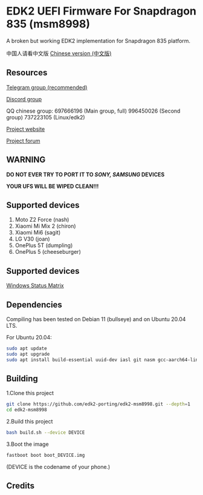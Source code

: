 # EDK2 UEFI Firmware For Snapdragon 835 (msm8998)

A broken but working EDK2 implementation for Snapdragon 835 platform.

中国人请看中文版
[Chinese version (中文版)](https://github.com/edk2-porting/edk2-msm8998/blob/master/README.zh.md)

## Resources

[Telegram group (recommended)](https://t.me/joinchat/MNjTmBqHIokjweeN0SpoyA)

[Discord group](https://discord.gg/XXBWfag)

QQ chinese group: 697666196 (Main group, full)  996450026 (Second group)  737223105 (Linux/edk2)

[Project website](https://renegade-project.org/)

[Project forum](https://forum.renegade-project.org/)

## WARNING

**DO NOT EVER TRY TO PORT IT TO *SONY, SAMSUNG* DEVICES**

**YOUR UFS WILL BE WIPED CLEAN!!!**

## Supported devices

1. Moto Z2 Force (nash)
2. Xiaomi Mi Mix 2   (chiron) 
3. Xiaomi Mi6    (sagit)
4. LG V30        (joan)
5. OnePlus 5T   (dumpling)
6. OnePlus 5    (cheeseburger)

## Supported devices

[Windows Status Matrix](https://renegade-project.org/#/en/windows/state-frame.html)

## Dependencies

Compiling has been tested on Debian 11 (bullseye) and on Ubuntu 20.04 LTS.

For Ubuntu 20.04:

```bash
sudo apt update
sudo apt upgrade
sudo apt install build-essential uuid-dev iasl git nasm gcc-aarch64-linux-gnu abootimg python3-distutils python3-pil python3-git gettext
```

## Building

1.Clone this project 

```bash
git clone https://github.com/edk2-porting/edk2-msm8998.git --depth=1
cd edk2-msm8998
```

2.Build this project

```bash
bash build.sh --device DEVICE
```

3.Boot the image

```bash
fastboot boot boot_DEVICE.img
```

(DEVICE is the codename of your phone.)

## Credits



